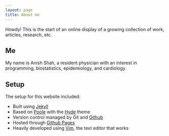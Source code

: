 ```yaml
---
layout: page
title: About me
---
```


<p class="message">
  Howdy! This is the start of an online display of a growing collection of work, articles, research, etc. 
</p>

## Me

My name is Anish Shah, a resident physician with an interest in programming, biostatistics, epidemiology, and cardiology. 

## Setup

The setup for this website included:

- Built using [Jekyll](http://jekyllrb.com)
- Based on [Poole](http://getpoole.com/) with the [Hyde](http://hyde.getpoole.com/) theme
- Version control managed by Git and [Github](www.github.com)
- Hosted through [Github Pages](https://pages.github.com)
- Heavily developed using [Vim](www.vim.org), the text editor that works

